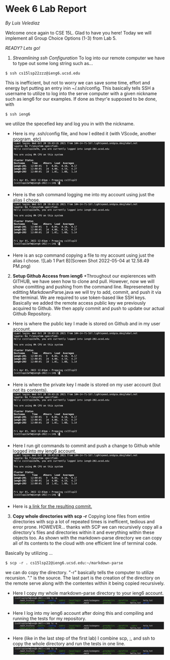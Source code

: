 # Week 6 Lab Report
*By Luis Velediaz*

Welcome once again to CSE 15L. Glad to have you here! Today we will implement all Group Choice Options (1-3) from Lab 5. 

*READY? Lets go!*


1) *Streamlining ssh Configuration*
To log into our remote computer we have to type out some long string such as...
```
$ ssh cs15lsp22zzz@ieng6.ucsd.edu
```

This is inefficient, but not to worry we can save some time, effort and energy byt putting an entry inin ~/.ssh/config. This basically tells SSH a username to utilize to log into the serve computer with a given nickname such as ieng6 for our examples. If done as theyr'e supposed to be done, with 
```
$ ssh ieng6
```
we utilize the specefied key and log you in with the nickname.


- Here is my .ssh/config file, and how I edited it (with VScode, another program, etc)
 ![Lab 1 Part B](lab1PartB.png)

- Here is the ssh command logging me into my account using just the alias I chose.
![Lab 1 Part B](lab1PartB.png)

- Here is an scp command copying a file to my account using just the alias I chose.
![Lab 1 Part B](Screen Shot 2022-05-04 at 12.58.49 PM.png)



2) **Setup Github Access from ieng6**
*Throughout our expierences with GITHUB, we have seen how to clone and pull. However, now we will show comitting and pushing from the command line. Represeneted by editting MarkdownParse.java we will try to add, commit, and push it via the terminal. We are required to use token-based like SSH keys. Basically we added the remote access public key we previously acquired to Github. We then apply commit and push to update our actual Github Repository.


- Here is where the public key I made is stored on Github and in my user account.
![Lab 1 Part B](lab1PartB.png)

- Here is where the private key I made is stored on my user account (but not its contents).
![Lab 1 Part B](lab1PartB.png)

- Here I run git commands to commit and push a change to Github while logged into my ieng6 account.
![Lab 1 Part B](lab1PartB.png)

- Here is [a link for the resulting commit.](https://github.com/luisvelediaz/markdown-parser/commit/28c5d16f87d2d075c5805bbfb164829e4179b880)



3) **Copy whole directories with scp -r**
Copying lone files from entire directories with scp a lot of repeated times is inefficent, tedious and error prone. HOWEVER... thanks with SCP we can recursively copy all a directory's files and directories within it and everything within these objects too. As shown with the markdown-parse directory we can copy all of its contents to the cloud with one efficient line of terminal code. 

Basically by utilizing ...

```
$ scp -r . cs15lsp22@ieng6.ucsd.edu:~/markdown-parse
```
we can do copy the directory. "-r" basically tells the computer to utilize recursion. "." is the source. The last part is the creation of the directory on the remote serve along with the contentes within it being copied recursively. 


- Here I copy my whole markdown-parse directory to your ieng6 account.
![Lab 1 Part c](lab1PartC.png)

- Here I log into my ieng6 account after doing this and compiling and running the tests for my repository.
![Lab 1 Part c](lab1PartC.png)

- Here (like in the last step of the first lab) I combine scp, ;, and ssh to copy the whole directory and run the tests in one line.
![Lab 1 Part c](lab1PartC.png)

